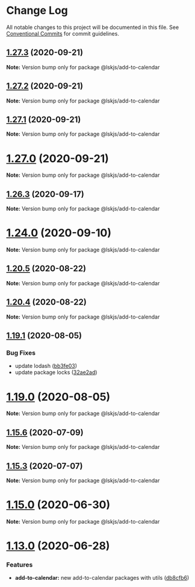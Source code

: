 # Change Log

All notable changes to this project will be documented in this file.
See [Conventional Commits](https://conventionalcommits.org) for commit guidelines.

## [1.27.3](https://github.com/lskjs/ux/tree/master/packages/extra/compare/v1.27.2...v1.27.3) (2020-09-21)

**Note:** Version bump only for package @lskjs/add-to-calendar





## [1.27.2](https://github.com/lskjs/ux/tree/master/packages/extra/compare/v1.27.1...v1.27.2) (2020-09-21)

**Note:** Version bump only for package @lskjs/add-to-calendar





## [1.27.1](https://github.com/lskjs/ux/tree/master/packages/extra/compare/v1.27.0...v1.27.1) (2020-09-21)

**Note:** Version bump only for package @lskjs/add-to-calendar





# [1.27.0](https://github.com/lskjs/ux/tree/master/packages/extra/compare/v1.26.5...v1.27.0) (2020-09-21)

**Note:** Version bump only for package @lskjs/add-to-calendar





## [1.26.3](https://github.com/lskjs/ux/tree/master/packages/extra/compare/v1.26.2...v1.26.3) (2020-09-17)

**Note:** Version bump only for package @lskjs/add-to-calendar





# [1.24.0](https://github.com/lskjs/ux/tree/master/packages/extra/compare/v1.23.2...v1.24.0) (2020-09-10)

**Note:** Version bump only for package @lskjs/add-to-calendar





## [1.20.5](https://github.com/lskjs/ux/tree/master/packages/extra/compare/v1.20.4...v1.20.5) (2020-08-22)

**Note:** Version bump only for package @lskjs/add-to-calendar





## [1.20.4](https://github.com/lskjs/ux/tree/master/packages/extra/compare/v1.20.3...v1.20.4) (2020-08-22)

**Note:** Version bump only for package @lskjs/add-to-calendar





## [1.19.1](https://github.com/lskjs/ux/tree/master/packages/extra/compare/v1.19.0...v1.19.1) (2020-08-05)


### Bug Fixes

* update lodash ([bb3fe03](https://github.com/lskjs/ux/tree/master/packages/extra/commit/bb3fe03a1cacfe5599b406aeb6141a5d127a9d74))
* update package locks ([32ae2ad](https://github.com/lskjs/ux/tree/master/packages/extra/commit/32ae2ad9cfd0d1024ecc610f046acc8b01997ff2))





# [1.19.0](https://github.com/lskjs/ux/tree/master/packages/extra/compare/v1.18.4...v1.19.0) (2020-08-05)

**Note:** Version bump only for package @lskjs/add-to-calendar





## [1.15.6](https://github.com/lskjs/ux/tree/master/packages/extra/compare/v1.15.5...v1.15.6) (2020-07-09)

**Note:** Version bump only for package @lskjs/add-to-calendar





## [1.15.3](https://github.com/lskjs/ux/tree/master/packages/extra/compare/v1.15.2...v1.15.3) (2020-07-07)

**Note:** Version bump only for package @lskjs/add-to-calendar





# [1.15.0](https://github.com/lskjs/ux/tree/master/packages/extra/compare/v1.14.0...v1.15.0) (2020-06-30)

**Note:** Version bump only for package @lskjs/add-to-calendar





# [1.13.0](https://github.com/lskjs/ux/tree/master/packages/extra/compare/v1.12.1...v1.13.0) (2020-06-28)


### Features

* **add-to-calendar:** new add-to-calendar packages with utils ([db8cfb6](https://github.com/lskjs/ux/tree/master/packages/extra/commit/db8cfb6fe0099cbd3966e659af2e76e31b72beaf))
